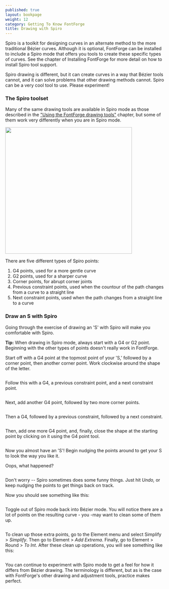 ```yaml
---
published: true
layout: bookpage
weight: 12
category: Getting To Know FontForge
title: Drawing with Spiro
---
```


Spiro is a toolkit for designing curves in an alternate method to the more traditional B&eacute;zier curves. Although it is optional, FontForge can be installed to include a Spiro mode that offers you tools to create these specific types of curves. See the chapter of Installing FontForge for more detail on how to install Spiro tool support.

Spiro drawing is different, but it can create curves in a way that B&eacute;zier tools cannot, and it can solve problems that other drawing methods cannot. Spiro can be a very cool tool to use. Please experiment!

### The Spiro toolset

Many of the same drawing tools are available in Spiro mode as those described in the ["Using the FontForge drawing tools"](Using_the_Fontforge_Drawing_Tools.html) chapter, but some of them work very differently when you are in Spiro mode.

<img src="images/spiro_tools_labels.png" alt="" width="400">

There are five different types of Spiro points:

<ol>
<li>G4 points, used for a more gentle curve</li>
<li>G2 points, used for a sharper curve</li>
<li>Corner points, for abrupt corner joints</li>
<li>Previous constraint points, used when the countour of the path changes from a curve to a straight line</li>
<li>Next constraint points, used when the path changes from a straight line to a curve</li>
</ol>

### Draw an S with Spiro

Going through the exercise of drawing an 'S' with Spiro will make you comfortable with Spiro.

<strong>Tip:</strong> When drawing in Spiro mode, always start with a G4 or G2 point. Beginning with the other types of points doesn't really work in FontForge.

Start off with a G4 point at the topmost point of your 'S,' followed by a corner point, then another corner point. Work clockwise around the shape of the letter.

<img src="images/S%20at%2083%20from%20Untitled1%20-_023.png" alt="">

Follow this with a G4, a previous constraint point, and a next constraint point.

<img src="images/S%20at%2083%20from%20Untitled1%20-_022.png" alt="">

Next, add another G4 point, followed by two more corner points.

<img src="images/S%20at%2083%20from%20Untitled1%20-_024.png" alt="">

Then a G4, followed by a previous constraint, followed by a next constraint.

<img src="images/S%20at%2083%20from%20Untitled1%20-_025.png" alt="">

Then, add one more G4 point, and, finally, close the shape at the starting point by clicking on it using the G4 point tool.

<img src="images/S%20at%2083%20from%20Untitled1%20-_026.png" alt="">

Now you almost have an 'S'! Begin nudging the points around to get your S to look the way you like it.

Oops, what happened?

<img src="images/S%20at%2083%20from%20Untitled1%20-_032.png" alt="">

Don't worry -- Spiro sometimes does some funny things. Just hit <em>Undo,</em> or keep nudging the points to get things back on track.

Now you should see something like this:

<img src="images/S%20at%2083%20from%20Untitled1%20-_028.png" alt="">

Toggle out of Spiro mode back into B&eacute;zier mode. You will notice there are a lot of points on the resulting curve - you -may want to clean some of them up. 

<img src="images/S%20at%2083%20from%20Untitled1%20-_031.png" alt="">

To clean up those extra points, go to the Element menu and select Simplify &gt; <em>Simplify</em>. Then go to Element &gt; <em>Add Extrema</em>. Finally, go to Element &gt; Round &gt; <em>To Int</em>. After these clean up operations, you will see something like this:

<img src="images/S%20at%2083%20from%20Untitled1%20-_029.png" alt="">

You can continue to experiment with Spiro mode to get a feel for how it differs from B&eacute;zier drawing.  The terminology is different, but as is the case with FontForge's other drawing and adjustment tools, practice makes perfect.
